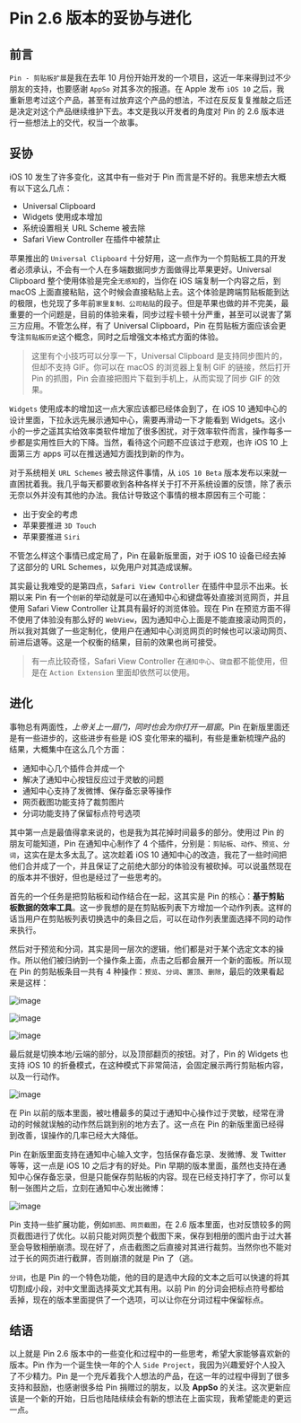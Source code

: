 # Pin 2.6 版本的妥协与进化

## 前言

`Pin - 剪贴板扩展`是我在去年 10 月份开始开发的一个项目，这近一年来得到过不少朋友的支持，也要感谢 `AppSo` 对其多次的报道。在 Apple 发布 `iOS 10` 之后，我重新思考过这个产品，甚至有过放弃这个产品的想法，不过在反反复复推敲之后还是决定对这个产品继续维护下去。本文是我以开发者的角度对 Pin 的 2.6 版本进行一些想法上的交代，权当一个故事。

## 妥协

iOS 10 发生了许多变化，这其中有一些对于 Pin 而言是不好的。我思来想去大概有以下这么几点：

- Universal Clipboard
- Widgets 使用成本增加
- 系统设置相关 URL Scheme 被去除
- Safari View Controller 在插件中被禁止

苹果推出的 `Universal Clipboard` 十分好用，这一点作为一个剪贴板工具的开发者必须承认，不会有一个人在多端数据同步方面做得比苹果更好。Universal Clipboard 整个使用体验是完全`无感知`的，当你在 iOS 端复制一个内容之后，到 macOS 上面直接粘贴，这个时候会直接粘贴上去。这个体验是跨端剪贴板能到达的极限，也兑现了多年前`家里复制、公司粘贴`的段子。但是苹果也做的并不完美，最重要的一个问题是，目前的体验来看，同步过程卡顿十分严重，甚至可以说害了第三方应用。不管怎么样，有了 Universal Clipboard，Pin 在剪贴板方面应该会更专注`剪贴板历史`这个概念，同时之后增强文本格式方面的体验。

> 这里有个小技巧可以分享一下，Universal Clipboard 是支持同步图片的，但却不支持 GIF。你可以在 macOS 的浏览器上复制 GIF 的链接，然后打开 Pin 的抓图，Pin 会直接把图片下载到手机上，从而实现了同步 GIF 的效果。

`Widgets` 使用成本的增加这一点大家应该都已经体会到了，在 iOS 10 通知中心的设计里面，下拉永远先展示通知中心，需要再滑动一下才能看到 Widgets。这小小的一步之遥其实给效率类软件增加了很多困扰，对于效率软件而言，操作每多一步都是实用性巨大的下降。当然，看待这个问题不应该过于悲观，也许 iOS 10 上面第三方 apps 可以在推送通知方面找到新的作为。

对于系统相关 `URL Schemes` 被去除这件事情，从 `iOS 10 Beta` 版本发布以来就一直困扰着我。我几乎每天都要收到各种各样关于打不开系统设置的反馈，除了表示无奈以外并没有其他的办法。我估计导致这个事情的根本原因有三个可能：

- 出于安全的考虑
- 苹果要推进 `3D Touch`
- 苹果要推进 `Siri`

不管怎么样这个事情已成定局了，Pin 在最新版里面，对于 iOS 10 设备已经去掉了这部分的 URL Schemes，以免用户对其造成误解。

其实最让我难受的是第四点，`Safari View Controller` 在插件中显示不出来。长期以来 Pin 有一个`创新`的举动就是可以在通知中心和键盘等处直接浏览网页，并且使用 Safari View Controller 让其具有最好的浏览体验。现在 Pin 在预览方面不得不使用了体验没有那么好的 `WebView`，因为通知中心上面是不能直接滚动网页的，所以我对其做了一些定制化，使用户在通知中心浏览网页的时候也可以滚动网页、前进后退等。这是一个权衡的结果，目前的效果也尚可接受。

> 有一点比较奇怪，Safari View Controller 在`通知中心`、`键盘`都不能使用，但是在 `Action Extension` 里面却依然可以使用。

## 进化

事物总有两面性，*上帝关上一扇门，同时也会为你打开一扇窗*。Pin 在新版里面还是有一些进步的，这些进步有些是 iOS 变化带来的福利，有些是重新梳理产品的结果，大概集中在这么几个方面：

- 通知中心几个插件合并成一个
- 解决了通知中心按钮反应过于灵敏的问题
- 通知中心支持了发微博、保存备忘录等操作
- 网页截图功能支持了裁剪图片
- 分词功能支持了保留标点符号选项

其中第一点是最值得拿来说的，也是我为其花掉时间最多的部分。使用过 Pin 的朋友可能知道，Pin 在通知中心制作了 4 个插件，分别是：`剪贴板`、`动作`、`预览`、`分词`，这实在是太多太乱了。这次趁着 iOS 10 通知中心的改造，我花了一些时间把他们合并成了一个，并且保证了之前绝大部分的体验没有被砍掉。可以说虽然现在的版本并不很好，但也是经过了一些思考的。

首先的一个任务是把剪贴板和动作结合在一起，这其实是 Pin 的核心：**基于剪贴板数据的效率工具**。这一步我想的是在剪贴板列表下方增加一个动作列表。这样的话当用户在剪贴板列表切换选中的条目之后，可以在动作列表里面选择不同的动作来执行。

然后对于预览和分词，其实是同一层次的逻辑，他们都是对于某个选定文本的操作。所以他们被归纳到一个操作条上面，点击之后都会展开一个新的面板。所以现在 Pin 的剪贴板条目一共有 4 种操作：`预览`、`分词`、`置顶`、`删除`，最后的效果看起来是这样：

![image](https://raw.githubusercontent.com/cyanzhong/app-tutorials/master/IMG_6704.jpg)

![image](https://raw.githubusercontent.com/cyanzhong/app-tutorials/master/IMG_6706.jpg)

![image](https://raw.githubusercontent.com/cyanzhong/app-tutorials/master/IMG_6707.jpg)

最后就是切换本地/云端的部分，以及顶部翻页的按钮。对了，Pin 的 Widgets 也支持 iOS 10 的折叠模式，在这种模式下非常简洁，会固定展示两行剪贴板内容，以及一行动作。

![image](https://raw.githubusercontent.com/cyanzhong/app-tutorials/master/IMG_6708.jpg)

在 Pin 以前的版本里面，被吐槽最多的莫过于通知中心操作过于灵敏，经常在滑动的时候就误触的动作然后跳到别的地方去了。这一点在 Pin 的新版里面已经得到改善，误操作的几率已经大大降低。

Pin 在新版里面支持在通知中心输入文字，包括保存备忘录、发微博、发 Twitter 等等，这一点是 iOS 10 之后才有的好处。Pin 早期的版本里面，虽然也支持在通知中心保存备忘录，但是只能保存剪贴板的内容。现在已经支持打字了，你可以复制一张图片之后，立刻在通知中心发出微博：

![image](https://raw.githubusercontent.com/cyanzhong/app-tutorials/master/IMG_6705.jpg)

Pin 支持一些扩展功能，例如`抓图`、`网页截图`，在 2.6 版本里面，也对反馈较多的网页截图进行了优化。以前只能对网页整个截图下来，保存到相册的图片由于过大甚至会导致相册崩溃。现在好了，点击截图之后直接对其进行裁剪。当然你也不能对过于长的网页进行截屏，否则崩溃的就是 Pin 了（逃。

`分词`，也是 Pin 的一个特色功能，他的目的是选中大段的文本之后可以快速的将其切割成小段，对中文里面选择英文尤其有用。以前 Pin 的分词会把标点符号都给丢掉，现在的版本里面提供了一个选项，可以让你在分词过程中保留标点。

## 结语

以上就是 Pin 2.6 版本中的一些变化和过程中的一些思考，希望大家能够喜欢新的版本。Pin 作为一个诞生快一年的个人 `Side Project`，我因为兴趣爱好个人投入了不少精力。Pin 是一个充斥着我个人想法的产品，在这一年的过程中得到了很多支持和鼓励，也感谢很多给 Pin 捐赠过的朋友，以及 **AppSo** 的关注。这次更新应该是一个新的开始，日后也陆陆续续会有新的想法在上面实现，我希望能走的更远一点。
